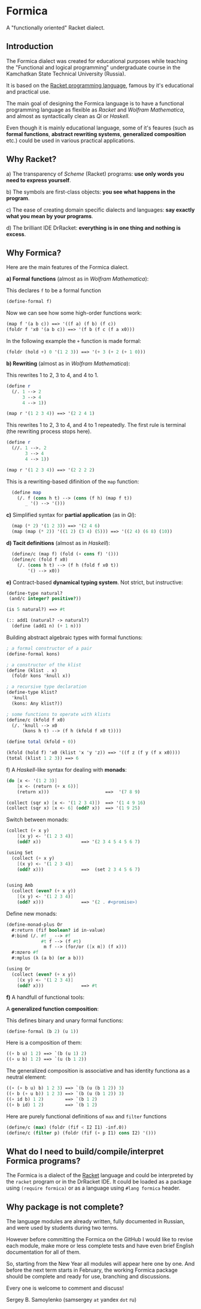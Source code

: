 Formica
=======

A "functionally oriented" Racket dialect.

Introduction
------------

The Formica dialect was created for educational purposes while teaching 
the "Functional and logical programming" undergraduate course in the 
Kamchatkan State Technical University (Russia).

It is based on the [Racket programming language](http://planet.racket-lang.org/), famous by it's educational and practical use.

The main goal of designing the Formica language is to have a functional programming language as flexible as *Racket* and *Wolfram Mathematica*, and almost as syntactically clean as *Qi* or *Haskell*.

Even though it is mainly educational language, some of it's feaures (such as **formal functions**, **abstract rewriting systems**, **generalized composition** etc.) could be used in various practical applications.

Why Racket?
-----------

  a) The transparency of *Scheme* (Racket) programs: **use only words you need to express yourself**.
  
  b) The symbols are first-class objects: **you see what happens in the program**.

  c) The ease of creating domain specific dialects and languages: **say exactly what you mean by your programs**.
  
  d) The brilliant IDE DrRacket: **everything is in one thing and nothing is excess**.

Why Formica?
------------

Here are the main features of the Formica dialect.

  **a) Formal functions** (almost as in *Wolfram Mathematica*):

This declares `f` to be a formal function
```Scheme
(define-formal f)
```

Now we can see how some high-order functions work:
```Scheme
(map f '(a b c)) ==> '((f a) (f b) (f c))
(foldr f 'x0 '(a b c)) ==> '(f b (f c (f a x0)))
```
In the following example the `+` function is made formal:
```Scheme
(foldr (hold +) 0 '(1 2 3)) ==> '(+ 3 (+ 2 (+ 1 0)))
```

  **b) Rewriting** (almost as in *Wolfram Mathematica*):
  
This rewrites 1 to 2, 3 to 4, and 4 to 1.
```Scheme
(define r 
  (/. 1 --> 2
      3 --> 4
      4 --> 1))

(map r '(1 2 3 4)) ==> '(2 2 4 1)
```

This rewrites 1 to 2, 3 to 4, and 4 to 1 repeatedly. The first rule is terminal (the rewriting process stops here).
```Scheme
(define r 
  (//. 1 -->. 2
       3 --> 4
       4 --> 1))

(map r '(1 2 3 4)) ==> '(2 2 2 2)
```

This is a rewriting-based difinition of the `map` function:
```Scheme
  (define map
    (/. f (cons h t) --> (cons (f h) (map f t))
       _ '() --> '()))
```
  
  **c)** Simplified syntax for **partial application** (as in *Qi*):
  
```Scheme
  (map (* 2) '(1 2 3)) ==> '(2 4 6)
  (map (map (* 2)) '((1 2) (3 4) (5))) ==> '((2 4) (6 8) (10))
```

  **d) Tacit definitions** (almost as in *Haskell*):

```Scheme
  (define/c (map f) (fold (∘ cons f) '()))
  (define/c (fold f x0)
    (/. (cons h t) --> (f h (fold f x0 t))
        '() --> x0))
```

  **e)** Contract-based **dynamical typing system**. Not strict, but instructive:

 ```Scheme
 (define-type natural?
  (and/c integer? positive?))

 (is 5 natural?) ==> #t

 (:: add1 (natural? -> natural?)
   (define (add1 n) (+ 1 n)))
 ``` 
  
 Building abstract algebraic types with formal functions:
```Scheme
; a formal constructor of a pair
(define-formal kons)

; a constructor of the klist
(define (klist . x)
  (foldr kons 'knull x))

; a recursive type declaration
(define-type klist?
  'knull
  (kons: Any klist?))

; some functions to operate with klists
(define/c (kfold f x0)
  (/. 'knull --> x0
      (kons h t) --> (f h (kfold f x0 t))))

(define total (kfold + 0))

(kfold (hold f) 'x0 (klist 'x 'y 'z)) ==> '((f z (f y (f x x0))))
(total (klist 1 2 3)) ==> 6
```

  f) A *Haskell*-like syntax for dealing with **monads**:

```Scheme
(do [x <- '(1 2 3)]
    [x <- (return (+ x 6))]
    (return x)))                     ==>  '(7 8 9)

(collect (sqr x) [x <- '(1 2 3 4)])  ==> '(1 4 9 16)
(collect (sqr x) [x <- 6] (odd? x))  ==> '(1 9 25)
```

Switch between monads:

```Scheme
(collect (+ x y)
    [(x y) <- '(1 2 3 4)]
    (odd? x))               ==> '(2 3 4 5 4 5 6 7)

(using Set
  (collect (+ x y)
    [(x y) <- '(1 2 3 4)]
    (odd? x)))              ==>  (set 2 3 4 5 6 7)


(using Amb
  (collect (even? (+ x y))
    [(x y) <- '(1 2 3 4)]
    (odd? x)))              ==> '(2 . #<promise>)
```

Define new monads:

```Scheme
(define-monad-plus Or
  #:return (fif boolean? id in-value)
  #:bind (/. #f _ --> #f
             #t f --> (f #t)
              m f --> (for/or ([x m]) (f x)))
  #:mzero #f
  #:mplus (λ (a b) (or a b)))

(using Or
  (collect (even? (+ x y))
    [(x y) <- '(1 2 3 4)]
    (odd? x)))              ==> #t
```

  **f)** A handfull of functional tools:

A **generalized function composition**:

This defines binary and unary formal functions:
```Scheme
(define-formal (b 2) (u 1))
```

Here is a composition of them:
```Scheme
((∘ b u) 1 2) ==> `(b (u 1) 2)
((∘ u b) 1 2) ==> `(u (b 1 2))
```
The generalized composition is associative and has identity functiona as a neutral element:
```Scheme
((∘ (∘ b u) b) 1 2 3) ==> `(b (u (b 1 2)) 3)
((∘ b (∘ u b)) 1 2 3) ==> `(b (u (b 1 2)) 3)
((∘ id b) 1 2)        ==> `(b 1 2)
((∘ b id) 1 2)        ==> `(b 1 2)
```

Here are purely functional definitions of `max` and `filter` functions
```Scheme
(define/c (max) (foldr (fif < I2 I1) -inf.0)) 
(define/c (filter p) (foldr (fif (∘ p I1) cons I2) '())) 
```

What do I need to build/compile/interpret Formica programs?
-----------------------------------------------------------

The Formica is a dialect of the [Racket](http://planet.racket-lang.org/) language and could be interpreted by the `racket` program or in the DrRacket IDE. It could be loaded as a package using `(require formica)` or as a language using `#lang formica` header.


Why package is not complete?
----------------------------

The language modules are already written, fully documented in Russian, and were used by students during two terms. 

However before committing the Formica on the GitHub I would like to revise each module, make more or less complete tests and have even brief English documentation for all of them. 

So, starting from the New Year all modules will appear here one by one. And before the next term starts in February, the working Formica package should be complete and ready for use, branching and discussions.

Every one is welcome to comment and discuss!

Sergey B. Samoylenko (samsergey `at` yandex `dot` ru)

